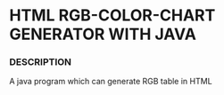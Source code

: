 # HTML RGB-COLOR-CHART GENERATOR WITH JAVA

### DESCRIPTION
 A java program which can generate RGB table in HTML
